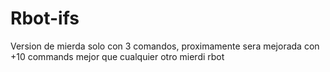 # Rbot-ifs
Version de mierda solo con 3 comandos, proximamente sera mejorada con +10 commands mejor que cualquier otro mierdi rbot
